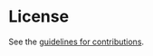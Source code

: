 # License

See the
[guidelines for contributions](https://github.com/jsha/caa-simplification/blob/master/CONTRIBUTING.md).
